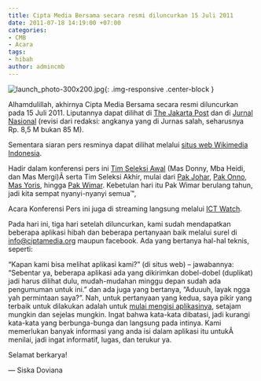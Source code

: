 ```yaml
---
title: Cipta Media Bersama secara resmi diluncurkan 15 Juli 2011
date: 2011-07-18 14:19:00 +07:00
categories:
- CMB
- Acara
tags:
- hibah
author: admincmb
---
```


![launch_photo-300x200.jpg](/uploads/launch_photo-300x200.jpg){: .img-responsive .center-block }

Alhamdulillah, akhirnya Cipta Media Bersama secara resmi diluncurkan pada 15 Juli 2011. Liputannya dapat dilihat di [The Jakarta Post](http://www.thejakartapost.com/news/2011/07/16/ford-give-us1m-grant-public.html) dan di [Jurnal Nasional](http://www.jurnas.com/news/34550/Ford_Foundation_Hibah_Miliaran_untuk_Pers_Indonesia_/1/Sosial_Budaya/Pendidikan) (revisi dari redaksi: angkanya yang di Jurnas salah, seharusnya Rp. 8,5 M bukan 85 M).

Sementara siaran pers resminya dapat dilihat melalui [situs web Wikimedia Indonesia](http://wikimedia.or.id/wiki/Siaran_pers/_Ford_Foundation_Meluncurkan_‘Cipta_Media_Bersama’_Hibah_Terbuka_Untuk_Publik_Senilai_Satu_Juta_Dolar_AS).

Hadir dalam konferensi pers ini [Tim Seleksi Awal](http://www.ciptamedia.org/tentang-kami/tim-seleksi/) (Mas Donny, Mba Heidi, dan Mas Mergi)Â serta Tim Seleksi Akhir, mulai dari [Pak Johar](http://www.ciptamedia.org/2011/07/14/johar-alam/), [Pak Onno](http://www.ciptamedia.org/2011/07/14/onno-w-purbo/), [Mas Yoris](http://www.ciptamedia.org/2011/07/14/yoris-sebastian/), hingga [Pak Wimar](http://www.ciptamedia.org/2011/07/14/wimar-witoelar/). Kebetulan hari itu Pak Wimar berulang tahun, jadi kita sempat nyanyi-nyanyi semua™‚

Acara Konferensi Pers ini juga di streaming langsung melalui [ICT Watch](http://ictwatch.com/internetsehat/).

Pada hari ini, tiga hari setelah diluncurkan, kami sudah mendapatkan beberapa aplikasi hibah dan beberapa pertanyaan baik melalui surel di [info@ciptamedia.org](info@ciptamedia.org) maupun facebook. Ada yang bertanya hal-hal teknis, seperti:

“Kapan kami bisa melihat aplikasi kami?” (di situs web) – jawabannya: “Sebentar ya, beberapa aplikasi ada yang dikirimkan dobel-dobel (duplikat) jadi harus dilihat dulu, mudah-mudahan minggu depan sudah ada pengumuman untuk ini.” dan ada juga yang bertanya, “Aduuuh, layak ngga yah permintaan saya?”. Nah, untuk pertanyaan yang kedua, saya pikir yang terbaik untuk dilakukan adalah untuk [mulai mengisi aplikasinya](http://www.ciptamedia.org/aplikasi-hibah/), setajam mungkin dan sejelas mungkin. Ingat bahwa kata-kata dibatasi, jadi kurangi kata-kata yang berbunga-bunga dan langsung pada intinya. Kami memerlukan banyak informasi yang anda isi dalam aplikasi itu untukÂ menilai, jadi ingat informatif, lugas, dan terukur ya.

Selamat berkarya!

— Siska Doviana